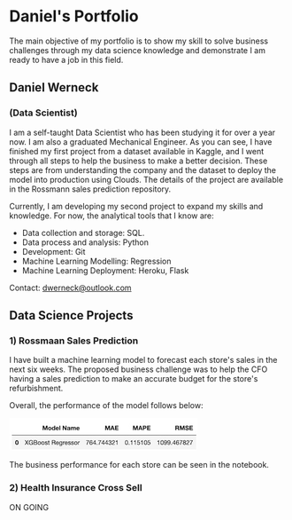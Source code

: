 # Daniel's Portfolio

The main objective of my portfolio is to show my skill to solve business challenges through my data science knowledge and demonstrate I am ready to have a job in this field.  

## Daniel Werneck
### (Data Scientist)
I am a self-taught Data Scientist who has been studying it for over a year now. I am also a graduated Mechanical Engineer.
As you can see, I have finished my first project from a dataset available in Kaggle, and I went through all steps to help the business to make a better decision. These steps are from understanding the company and the dataset to deploy the model into production using Clouds. 
The details of the project are available in the Rossmann sales prediction repository. 

Currently, I am developing my second project to expand my skills and knowledge. For now, the analytical tools that I know are:
- Data collection and storage: SQL.
- Data process and analysis: Python
- Development: Git
- Machine Learning Modelling: Regression
- Machine Learning Deployment: Heroku, Flask

Contact:
dwerneck@outlook.com

## Data Science Projects

### 1) Rossmaan Sales Prediction

I have built a machine learning model to forecast each store's sales in the next six weeks. The proposed business challenge was to help the CFO having a sales prediction to make an accurate budget for the store's refurbishment.  

Overall, the performance of the model follows below:

![Alt text](/result.png?raw=true)

The business performance for each store can be seen in the notebook. 

### 2) Health Insurance Cross Sell

ON GOING
